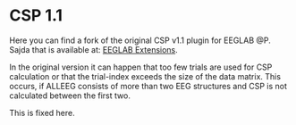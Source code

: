# CSP 1.1
Here you can find a fork of the original CSP v1.1 plugin for EEGLAB @P. Sajda that is available at: [EEGLAB Extensions](https://sccn.ucsd.edu/wiki/EEGLAB_Extensions).

In the original version it can happen that too few trials are used for CSP calculation or that the trial-index exceeds the size of the data matrix. This occurs, if ALLEEG consists of more than two EEG structures and CSP is not calculated between the first two.

This is fixed here.
